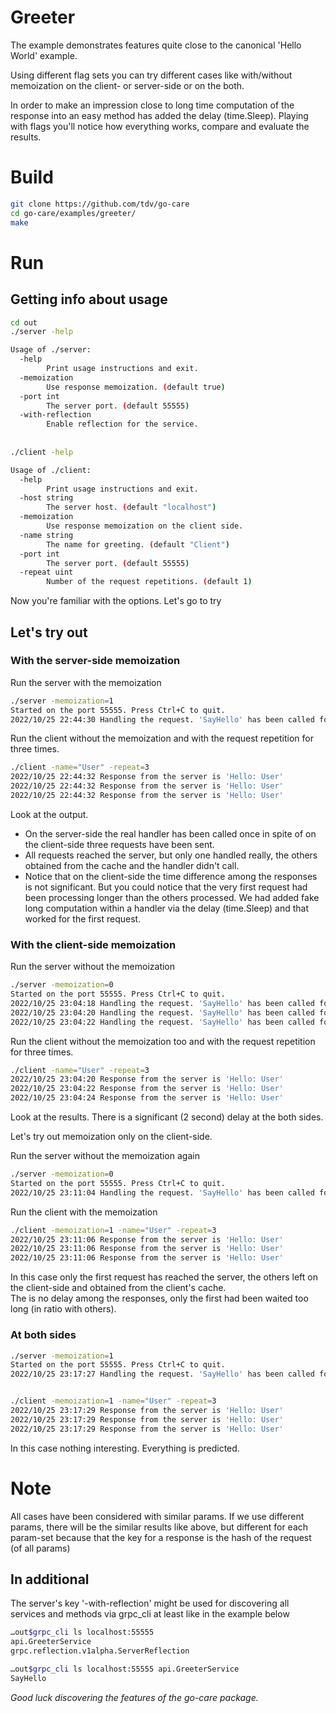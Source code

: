 # Greeter
The example demonstrates features quite close to the canonical 'Hello World' example.  

Using different flag sets you can try different cases like with/without memoization on the client- or server-side or on the both.  

In order to make an impression close to long time computation of the response into an easy method has added the delay (time.Sleep). Playing with flags you'll notice how everything works, compare and evaluate the results.  

# Build
```bash
git clone https://github.com/tdv/go-care
cd go-care/examples/greeter/
make
```

# Run
## Getting info about usage
```bash
cd out
./server -help

Usage of ./server:
  -help
    	Print usage instructions and exit.
  -memoization
    	Use response memoization. (default true)
  -port int
    	The server port. (default 55555)
  -with-reflection
    	Enable reflection for the service.
    	
    	
./client -help

Usage of ./client:
  -help
    	Print usage instructions and exit.
  -host string
    	The server host. (default "localhost")
  -memoization
    	Use response memoization on the client side.
  -name string
    	The name for greeting. (default "Client")
  -port int
    	The server port. (default 55555)
  -repeat uint
    	Number of the request repetitions. (default 1)
```
Now you're familiar with the options. Let's go to try  

## Let's try out
### With the server-side memoization
Run the server with the memoization     
```bash
./server -memoization=1
Started on the port 55555. Press Ctrl+C to quit.
2022/10/25 22:44:30 Handling the request. 'SayHello' has been called for 'User'
```
Run the client without the memoization and with the request repetition for three times.  
```bash
./client -name="User" -repeat=3
2022/10/25 22:44:32 Response from the server is 'Hello: User'
2022/10/25 22:44:32 Response from the server is 'Hello: User'
2022/10/25 22:44:32 Response from the server is 'Hello: User'
```
Look at the output.
- On the server-side the real handler has been called once in spite of on the client-side three requests have been sent.
- All requests reached the server, but only one handled really, the others obtained from the cache and the handler didn't call.
- Notice that on the client-side the time difference among the responses is not significant. But you could notice that the very first request had been processing longer than the others processed. We had added fake long computation within a handler via the delay (time.Sleep) and that worked for the first request.

### With the client-side memoization
Run the server without the memoization
```bash
./server -memoization=0
Started on the port 55555. Press Ctrl+C to quit.
2022/10/25 23:04:18 Handling the request. 'SayHello' has been called for 'User'
2022/10/25 23:04:20 Handling the request. 'SayHello' has been called for 'User'
2022/10/25 23:04:22 Handling the request. 'SayHello' has been called for 'User'
```
Run the client without the memoization too and with the request repetition for three times.
```bash
./client -name="User" -repeat=3
2022/10/25 23:04:20 Response from the server is 'Hello: User'
2022/10/25 23:04:22 Response from the server is 'Hello: User'
2022/10/25 23:04:24 Response from the server is 'Hello: User'
```
Look at the results. There is a significant (2 second) delay at the both sides.  

Let's try out memoization only on the client-side.

Run the server without the memoization again
```bash
./server -memoization=0
Started on the port 55555. Press Ctrl+C to quit.
2022/10/25 23:11:04 Handling the request. 'SayHello' has been called for 'User'
```
Run the client with the memoization
```bash
./client -memoization=1 -name="User" -repeat=3
2022/10/25 23:11:06 Response from the server is 'Hello: User'
2022/10/25 23:11:06 Response from the server is 'Hello: User'
2022/10/25 23:11:06 Response from the server is 'Hello: User'
```
In this case only the first request has reached the server, the others left on the client-side and obtained from the client's cache.  
The is no delay among the responses, only the first had been waited too long (in ratio with others).

### At both sides
```bash
./server -memoization=1
Started on the port 55555. Press Ctrl+C to quit.
2022/10/25 23:17:27 Handling the request. 'SayHello' has been called for 'User'


./client -memoization=1 -name="User" -repeat=3
2022/10/25 23:17:29 Response from the server is 'Hello: User'
2022/10/25 23:17:29 Response from the server is 'Hello: User'
2022/10/25 23:17:29 Response from the server is 'Hello: User'
```
In this case  nothing interesting. Everything is predicted.

# Note
All cases have been considered with similar params. If we use different params, there will be the similar results like above, but different for each param-set because that the key for a response is the hash of the request (of all params)  

## In additional
The server's key '-with-reflection' might be used for discovering all services and methods via grpc_cli at least like in the example below
```bash
…out$grpc_cli ls localhost:55555
api.GreeterService
grpc.reflection.v1alpha.ServerReflection

…out$grpc_cli ls localhost:55555 api.GreeterService
SayHello
```

*Good luck discovering the features of the go-care package.*